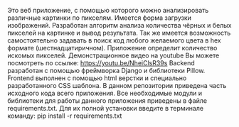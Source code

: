 Это веб приложение, с помощью которого можно анализировать различные картинки по пикселям. Имеется форма загрузки 
изображений. Разработан алгоритм анализа количества чёрных и белых пикселей на картинке и вывод результата. Так же 
имеется возможность самостоятельно задавать в поиск код любого желаемого цвета в hex формате (шестнадцатиричном). 
Приложение определит количество искомых пикселей.
Демонстрационное видео на youtube Вы можете посмотреть по ссылке: https://youtu.be/NheiClsR39s
Backend разработан с помощью фреймворка Django и библиотеки Pillow. Frontend выполнен с помощью html верстки и 
специально разработанного CSS шаблона.
В данном репозитории приведена часть исходного кода всего приложения.
Все необходимые модули и библиотеки для работы данного приложения приведены в файле requirements.txt. Для их полной 
установки введите в терминале команду: pip install -r requirements.txt

